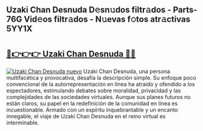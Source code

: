 ## Uzaki Chan Desnuda D𝚎sn𝚞dos filtr𝚊dos - Parts-76G Vid𝚎os filtr𝚊dos - N𝚞evas f𝚘tos atr𝚊ctivas 5YY1X

# <h2><a href="http://mbck0zr.tromn.icu/?c=Uzaki+Chan+Desnuda">🔗👉👉👉 Uzaki Chan Desnuda 🔗🔗</a></h2>

[![Uzaki Chan Desnuda nuevo](https://i.imgur.com/pEAQMta.gif)](http://mbck0zr.tromn.icu/?c=Uzaki+Chan+Desnuda)
Uzaki Chan Desnuda, una persona multifacética y provocativa, desafía la descripción simple. Su enfoque poco convencional de la autorrepresentación en línea ha atraído y ofendido a los espectadores, estimulando debates sobre moralidad, privacidad y las complejidades de las sociedades virtuales. Aunque sus planes futuros no están claros, su papel en la redefinición de la comunidad en línea es incuestionable. Armado con un espíritu inquebrantable y un encanto innegable, el viaje de Uzaki Chan Desnuda en el reino virtual es interminable.
